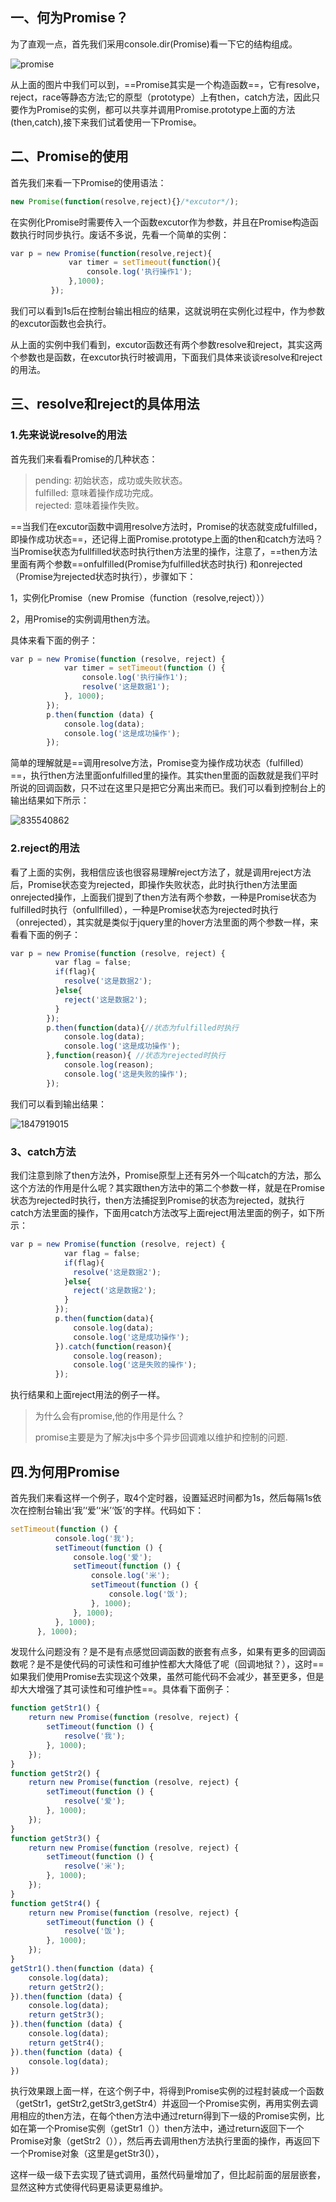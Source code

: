 ## 一、何为Promise？
为了直观一点，首先我们采用console.dir(Promise)看一下它的结构组成。

![promise](94B0704E250C44E0AD9F640DA342EEC5)

从上面的图片中我们可以到，==Promise其实是一个构造函数==，它有resolve，reject，race等静态方法;它的原型（prototype）上有then，catch方法，因此只要作为Promise的实例，都可以共享并调用Promise.prototype上面的方法(then,catch),接下来我们试着使用一下Promise。

## 二、Promise的使用
首先我们来看一下Promise的使用语法：

```js
new Promise(function(resolve,reject){}/*excutor*/);
```
在实例化Promise时需要传入一个函数excutor作为参数，并且在Promise构造函数执行时同步执行。废话不多说，先看一个简单的实例：

```js
var p = new Promise(function(resolve,reject){
             var timer = setTimeout(function(){
                 console.log('执行操作1');
             },1000);
         });

```
我们可以看到1s后在控制台输出相应的结果，这就说明在实例化过程中，作为参数的excutor函数也会执行。

从上面的实例中我们看到，excutor函数还有两个参数resolve和reject，其实这两个参数也是函数，在excutor执行时被调用，下面我们具体来谈谈resolve和reject的用法。

## 三、resolve和reject的具体用法
### 1.先来说说resolve的用法

首先我们来看看Promise的几种状态：

> pending: 初始状态，成功或失败状态。   
> fulfilled: 意味着操作成功完成。   
> rejected: 意味着操作失败。

==当我们在excutor函数中调用resolve方法时，Promise的状态就变成fulfilled，即操作成功状态==，还记得上面Promise.prototype上面的then和catch方法吗？当Promise状态为fullfilled状态时执行then方法里的操作，注意了，==then方法里面有两个参数==onfulfilled(Promise为fulfilled状态时执行) 和onrejected（Promise为rejected状态时执行），步骤如下：

1，实例化Promise（new Promise（function（resolve,reject）））

2，用Promise的实例调用then方法。

具体来看下面的例子：

``` js
var p = new Promise(function (resolve, reject) {
            var timer = setTimeout(function () {
                console.log('执行操作1');
                resolve('这是数据1');
            }, 1000);
        });
        p.then(function (data) {
            console.log(data);
            console.log('这是成功操作');
        });

```
简单的理解就是==调用resolve方法，Promise变为操作成功状态（fulfilled）==，执行then方法里面onfulfilled里的操作。其实then里面的函数就是我们平时所说的回调函数，只不过在这里只是把它分离出来而已。我们可以看到控制台上的输出结果如下所示：

![835540862](2D252BD243C64EFFBB7B7E92AED403B9)

### 2.reject的用法

看了上面的实例，我相信应该也很容易理解reject方法了，就是调用reject方法后，Promise状态变为rejected，即操作失败状态，此时执行then方法里面onrejected操作，上面我们提到了then方法有两个参数，一种是Promise状态为fulfilled时执行（onfullfilled），一种是Promise状态为rejected时执行（onrejected），其实就是类似于jquery里的hover方法里面的两个参数一样，来看看下面的例子：

``` js
var p = new Promise(function (resolve, reject) {
          var flag = false;
          if(flag){
            resolve('这是数据2');
          }else{
            reject('这是数据2');
          }
        });
        p.then(function(data){//状态为fulfilled时执行
            console.log(data);
            console.log('这是成功操作');
        },function(reason){ //状态为rejected时执行
            console.log(reason);
            console.log('这是失败的操作');
        });

```
我们可以看到输出结果：

![1847919015](6CC3BD9457654BE28E11A037D597E92B)

### 3、catch方法

我们注意到除了then方法外，Promise原型上还有另外一个叫catch的方法，那么这个方法的作用是什么呢？其实跟then方法中的第二个参数一样，就是在Promise状态为rejected时执行，then方法捕捉到Promise的状态为rejected，就执行catch方法里面的操作，下面用catch方法改写上面reject用法里面的例子，如下所示：

``` js
var p = new Promise(function (resolve, reject) {
            var flag = false;
            if(flag){
              resolve('这是数据2');
            }else{
              reject('这是数据2');
            }
          });
          p.then(function(data){
              console.log(data);
              console.log('这是成功操作');
          }).catch(function(reason){
              console.log(reason);
              console.log('这是失败的操作');
          });

```
执行结果和上面reject用法的例子一样。

> 为什么会有promise,他的作用是什么？
> 
> promise主要是为了解决js中多个异步回调难以维护和控制的问题.

## 四.为何用Promise

首先我们来看这样一个例子，取4个定时器，设置延迟时间都为1s，然后每隔1s依次在控制台输出‘我’‘爱’‘米’‘饭’的字样。代码如下：

``` js
setTimeout(function () {
          console.log('我');
          setTimeout(function () {
              console.log('爱');
              setTimeout(function () {
                  console.log('米');
                  setTimeout(function () {
                      console.log('饭');
                  }, 1000);
              }, 1000);
          }, 1000);
      }, 1000);

```

发现什么问题没有？是不是有点感觉回调函数的嵌套有点多，如果有更多的回调函数呢？是不是使代码的可读性和可维护性都大大降低了呢（回调地狱？），这时==如果我们使用Promise去实现这个效果，虽然可能代码不会减少，甚至更多，但是却大大增强了其可读性和可维护性==。具体看下面例子：

``` js
function getStr1() {
    return new Promise(function (resolve, reject) {
        setTimeout(function () {
            resolve('我');
        }, 1000);
    });
}
function getStr2() {
    return new Promise(function (resolve, reject) {
        setTimeout(function () {
            resolve('爱');
        }, 1000);
    });
}
function getStr3() {
    return new Promise(function (resolve, reject) {
        setTimeout(function () {
            resolve('米');
        }, 1000);
    });
}
function getStr4() {
    return new Promise(function (resolve, reject) {
        setTimeout(function () {
            resolve('饭');
        }, 1000);
    });
}
getStr1().then(function (data) {
    console.log(data);
    return getStr2();
}).then(function (data) {
    console.log(data);
    return getStr3();
}).then(function (data) {
    console.log(data);
    return getStr4();
}).then(function (data) {
    console.log(data);
})

```
执行效果跟上面一样，在这个例子中，将得到Promise实例的过程封装成一个函数（getStr1，getStr2,getStr3,getStr4）并返回一个Promise实例，再用实例去调用相应的then方法，在每个then方法中通过return得到下一级的Promise实例，比如在第一个Promise实例（getStr1（））then方法中，通过return返回下一个Promise对象（getStr2（）），然后再去调用then方法执行里面的操作，再返回下一个Promise对象（这里是getStr3()），

这样一级一级下去实现了链式调用，虽然代码量增加了，但比起前面的层层嵌套，显然这种方式使得代码更易读更易维护。